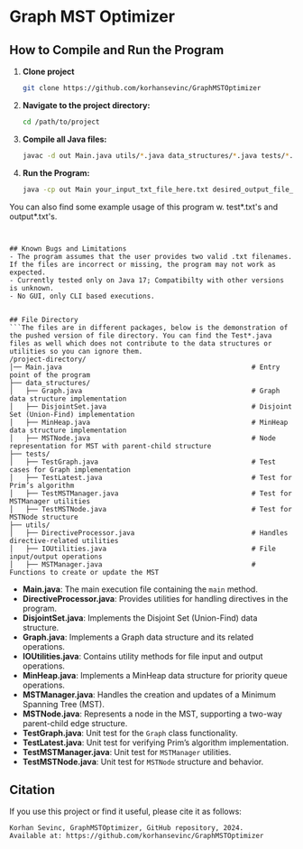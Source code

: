 # Graph MST Optimizer


## How to Compile and Run the Program

1. **Clone project**
    ```sh
    git clone https://github.com/korhansevinc/GraphMSTOptimizer
    ```
2. **Navigate to the project directory:**
    ```sh
    cd /path/to/project
    ```
3. **Compile all Java files:**
    ```sh
    javac -d out Main.java utils/*.java data_structures/*.java tests/*.java
    ```
4. **Run the Program:**
    ```sh
   java -cp out Main your_input_txt_file_here.txt desired_output_file_name_here.txt

You can also find some example usage of this program w. test*.txt's and output*.txt's.
   ```


## Known Bugs and Limitations
- The program assumes that the user provides two valid .txt filenames. If the files are incorrect or missing, the program may not work as expected.
- Currently tested only on Java 17; Compatibilty with other versions is unknown.
- No GUI, only CLI based executions.


## File Directory
```The files are in different packages, below is the demonstration of the pushed version of file directory. You can find the Test*.java files as well which does not contribute to the data structures or utilities so you can ignore them.
/project-directory/ 
│── Main.java                                               # Entry point of the program 
├── data_structures/  
│   ├── Graph.java                                          # Graph data structure implementation 
│   ├── DisjointSet.java                                    # Disjoint Set (Union-Find) implementation 
│   ├── MinHeap.java                                        # MinHeap data structure implementation 
│   ├── MSTNode.java                                        # Node representation for MST with parent-child structure 
├── tests/
│   ├── TestGraph.java                                      # Test cases for Graph implementation  
│   ├── TestLatest.java                                     # Test for Prim’s algorithm 
│   ├── TestMSTManager.java                                 # Test for MSTManager utilities 
│   ├── TestMSTNode.java                                    # Test for MSTNode structure 
├── utils/ 
│   ├── DirectiveProcessor.java                             # Handles directive-related utilities 
│   ├── IOUtilities.java                                    # File input/output operations
│   ├── MSTManager.java                                     # Functions to create or update the MST

```
- **Main.java**: The main execution file containing the `main` method.
- **DirectiveProcessor.java**: Provides utilities for handling directives in the program.
- **DisjointSet.java**: Implements the Disjoint Set (Union-Find) data structure.
- **Graph.java**: Implements a Graph data structure and its related operations.
- **IOUtilities.java**: Contains utility methods for file input and output operations.
- **MinHeap.java**: Implements a MinHeap data structure for priority queue operations.
- **MSTManager.java**: Handles the creation and updates of a Minimum Spanning Tree (MST).
- **MSTNode.java**: Represents a node in the MST, supporting a two-way parent-child edge structure.
- **TestGraph.java**: Unit test for the `Graph` class functionality.
- **TestLatest.java**: Unit test for verifying Prim’s algorithm implementation.
- **TestMSTManager.java**: Unit test for `MSTManager` utilities.
- **TestMSTNode.java**: Unit test for `MSTNode` structure and behavior.


## Citation  

If you use this project or find it useful, please cite it as follows:  
```
Korhan Sevinc, GraphMSTOptimizer, GitHub repository, 2024.
Available at: https://github.com/korhansevinc/GraphMSTOptimizer
```

